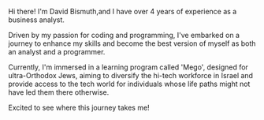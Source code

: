Hi there! 
I'm David Bismuth,and I have over 4 years of experience as a business analyst.

Driven by my passion for coding and programming, I've embarked on a journey to enhance my 
skills and become the best version of myself as both an analyst and a programmer. 

Currently, I'm immersed in a learning program called 'Mego', designed for ultra-Orthodox Jews, 
aiming to diversify the hi-tech workforce in Israel and provide access to the tech world for 
individuals whose life paths might not have led them there otherwise. 

Excited to see where this journey takes me!
